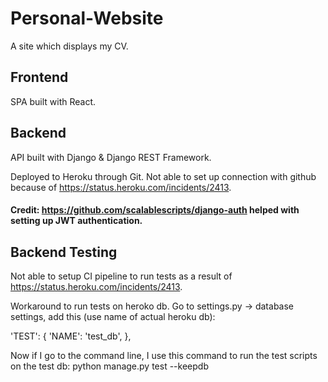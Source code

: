 # Personal-Website
A site which displays my CV.

## Frontend
SPA built with React.

## Backend
API built with Django & Django REST Framework.

Deployed to Heroku through Git. Not able to set up connection with github because of https://status.heroku.com/incidents/2413.

#### Credit: https://github.com/scalablescripts/django-auth helped with setting up JWT authentication.

## Backend Testing
Not able to setup CI pipeline to run tests as a result of https://status.heroku.com/incidents/2413.

Workaround to run tests on heroko db. Go to settings.py -> database settings, add this (use name of actual heroku db):

'TEST': {
  'NAME': 'test_db',
},

Now if I go to the command line, I use this command to run the test scripts on the test db:
python manage.py test --keepdb
